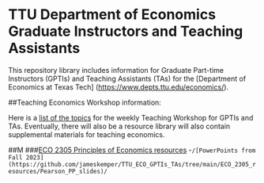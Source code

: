 # TTU Department of Economics Graduate Instructors and Teaching Assistants

This repository library includes information for Graduate Part-time Instructors (GPTIs) and Teaching Assistants (TAs) for the [Department of Economics at Texas Tech] (https://www.depts.ttu.edu/economics/).

##Teaching Economics Workshop information:

Here is a [list of the topics](https://github.com/jameskemper/TTU_ECO_GPTIs_TAs/blob/main/Economics%20Teaching%20Workshop%20topic%20list.pdf) for the weekly Teaching Workshop for GPTIs and TAs. Eventually, there will also be a resource library will also contain supplemental materials for teaching economics.

##M
###[ECO 2305 Principles of Economics resources](https://github.com/jameskemper/TTU_ECO_GPTIs_TAs/tree/main/ECO_2305_resources)
-`/[PowerPoints from Fall 2023](https://github.com/jameskemper/TTU_ECO_GPTIs_TAs/tree/main/ECO_2305_resources/Pearson_PP_slides)/`
